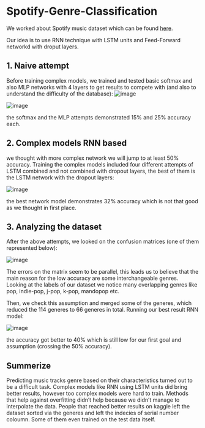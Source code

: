 # Spotify-Genre-Classification

We worked about Spotify music dataset which can be found [here](https://www.kaggle.com/datasets/maharshipandya/-spotify-tracks-dataset/data).

Our idea is to use RNN technique with LSTM units and Feed-Forward networkd with droput layers.

## 1. Naive attempt

Before training complex models, we trained and tested basic softmax and also MLP networks with 4 layers to get results to compete with (and also to understand the difficulty of the database):
![image](https://github.com/oridarshan/Deep-Learning-Genre-Classification/assets/89981387/676dbcfb-fd5b-4ab9-bb77-39ad43e4ae37)

![image](https://github.com/oridarshan/Deep-Learning-Genre-Classification/assets/89981387/09b6cd85-f78b-4a07-aed0-4bb02a94f91f)

the softmax and the MLP attempts demonstrated 15% and 25% accuracy each.

## 2. Complex models RNN based

we thought with more complex network we will jump to at least 50% accuracy. 
Training the complex models included four different attempts of LSTM combined and not combined with dropout layers, the best of them is the LSTM network with the dropout layers:

![image](https://github.com/oridarshan/Deep-Learning-Genre-Classification/assets/89981387/6c94a466-d672-4426-b880-b059b3245fcc)

the best network model demonstrates 32% accuracy which is not that good as we thought in first place.

## 3. Analyzing the dataset
After the above attempts, we looked on the confusion matrices (one of them represented below):

![image](https://github.com/oridarshan/Deep-Learning-Genre-Classification/assets/89981387/09237d46-d6b0-4998-b29b-84b8eddf681a)

The errors on the matrix seem to be parallel, this leads us to believe that the main reason for the low accuracy are some interchangeable genres.
Looking at the labels of our dataset we notice many overlapping genres like pop, indie-pop, j-pop, k-pop, mandopop etc.

Then, we check this assumption and merged some of the generes, which reduced the 114 generes to 66 generes in total.
Running our best result RNN model:

![image](https://github.com/oridarshan/Deep-Learning-Genre-Classification/assets/89981387/7499af03-6c42-4023-ab56-172068b4d08d)

the accuracy got better to 40% which is still low for our first goal and assumption (crossing the 50% accuracy).


## Summerize
Predicting music tracks genre based on their characteristics turned out to be a difficult task.
Complex models like RNN using LSTM units did bring better results, however too complex models were hard to train.
Methods that help against overfitting didn’t help because we didn’t manage to interpolate the data.
People that reached better results on kaggle left the dataset sorted via the generes and left the indecies of serial number coloumn. Some of them even trained on the test data itself. 

